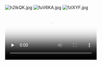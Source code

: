 ![h2IkQK.jpg](https://z3.ax1x.com/2021/09/04/h2IkQK.jpg)
![fuV6KA.jpg](https://z3.ax1x.com/2021/08/06/fuV6KA.jpg)
![fzlXYF.jpg](https://z3.ax1x.com/2021/08/21/fzlXYF.jpg)


<video id="video" controls="" preload="none" poster="http://mwq-716820.github.io/QQ视频_4623f05e434460ccaad469254e7f43ef1626528540.jpg">
      <source id="mp4" src="http://mwq-716820.github.io/QQ视频_4623f05e434460ccaad469254e7f43ef1626528540.mp4" type="video/mp4">
      </video>

